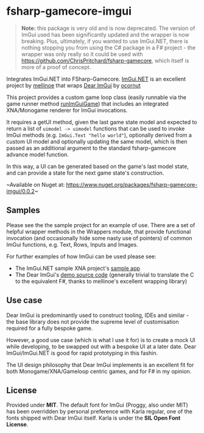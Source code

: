 # fsharp-gamecore-imgui

> **Note:** this package is very old and is now deprecated. The version of ImGui used has been significantly updated and the wrapper is now breaking. Plus, ultimately, if you wanted to use ImGui.NET, there is nothing stopping you from using the C# package in a F# project - the wrapper was only really so it could be used with https://github.com/ChrisPritchard/fsharp-gamecore, which itself is more of a proof of concept.

Integrates ImGui.NET into FSharp-Gamecore. [ImGui.NET](https://github.com/mellinoe/ImGui.NET) is an excellent project by [mellinoe](https://github.com/mellinoe) that wraps [Dear ImGui](https://github.com/ocornut/imgui) by [ocornut](https://github.com/ocornut)

This project provides a custom game loop class (easily runnable via the game runner method [runImGuiGame](https://github.com/ChrisPritchard/fsharp-gamecore-imgui/blob/master/src/GameRunner.fs#L7)) that includes an integrated XNA/Monogame renderer for ImGui invocations.

It requires a getUI method, given the last game state model and expected to return a list of `uimodel -> uimodel` functions that can be used to invoke ImGui methods (e.g. `ImGui.Text "hello world"`), optionally derived from a custom UI model and optionally updating the same model, which is then passed as an additional argument to the standard fsharp-gamecore advance model function.

In this way, a UI can be generated based on the game's last model state, and can provide a state for the next game state's construction.

~Available on Nuget at: <https://www.nuget.org/packages/fsharp-gamecore-imgui/0.0.2>~

## Samples

Please see the the sample project for an example of use. There are a set of helpful wrapper methods in the Wrappers module, that provide functional invocation (and occasionally hide some nasty use of pointers) of common ImGui functions, e.g. Text, Rows, Inputs and Images.

For further examples of how ImGui can be used please see:

- The ImGui.NET sample XNA project's [sample app](https://github.com/mellinoe/ImGui.NET/blob/master/src/ImGui.NET.SampleProgram.XNA/SampleGame.cs#L75)
- The Dear ImGui's [demo source code](https://github.com/ocornut/imgui/blob/master/imgui_demo.cpp) (generally trivial to translate the C to the equivalent F#, thanks to mellinoe's excellent wrapping library)

## Use case

Dear ImGui is predominantly used to construct tooling, IDEs and similar - the base library does not provide the supreme level of customisation required for a fully bespoke game. 

However, a good use case (which is what I use it for) is to create a mock UI while developing, to be swapped out with a bespoke UI at a later date. Dear ImGui/ImGui.NET is good for rapid prototyping in this fashin.

The UI design philosophy that Dear ImGui implements is an excellent fit for both Monogame/XNA/Gameloop centric games, and for F# in my opinion.

## License

Provided under **MIT**. The default font for ImGui (Proggy, also under MIT) has been overridden by personal preference with Karla regular, one of the fonts shipped with Dear ImGui itself. Karla is under the **SIL Open Font License**.
